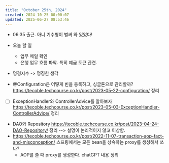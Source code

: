 ```yaml
---
title: "October 25th, 2024"
created: 2024-10-25 00:00:07
updated: 2025-06-27 08:53:46
---
```

  * 06:35 출근. 아니 기수형이 벌써 와 있었다!
  * 오늘 할 일
    * 업무 메일 확인
    * 은행 업무 흐름 파악. 특히 예금 토큰 관련.

  * 명경지수 -> 명징한 생각
  * @Configuration은 어떻게 빈을 등록하고, 싱글톤으로 관리할까? https://tecoble.techcourse.co.kr/post/2023-05-22-configuration/ 정리
  * [ ] ExceptionHandler와 ControllerAdvice를 알아보자 https://tecoble.techcourse.co.kr/post/2023-05-03-ExceptionHandler-ControllerAdvice/ 정리
  * DAO와 Repository https://tecoble.techcourse.co.kr/post/2023-04-24-DAO-Repository/ 정리  --> 설명이 논리적이지 않고 이상함.
  * https://tecoble.techcourse.co.kr/post/2022-11-07-transaction-aop-fact-and-misconception/ 스프링에서는 모든 bean을 상속하는 proxy를 생성해서 쓰나?
    * AOP를 쓸 때 proxy를 생성한다. chatGPT 내용 정리
